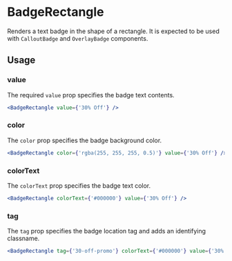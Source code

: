 # BadgeRectangle

Renders a text badge in the shape of a rectangle. It is expected to be used with `CalloutBadge` and `OverlayBadge` components.

## Usage

### value
The required `value` prop specifies the badge text contents.

```jsx
<BadgeRectangle value={'30% Off'} />
```

### color
The `color` prop specifies the badge background color.

```jsx
<BadgeRectangle color={'rgba(255, 255, 255, 0.5)'} value={'30% Off'} />
```

### colorText
The `colorText` prop specifies the badge text color.

```jsx
<BadgeRectangle colorText={'#000000'} value={'30% Off'} />
```


### tag
The `tag` prop specifies the badge location tag and adds an identifying classname.

```jsx
<BadgeRectangle tag={'30-off-promo'} colorText={'#000000'} value={'30% Off'} />
```

